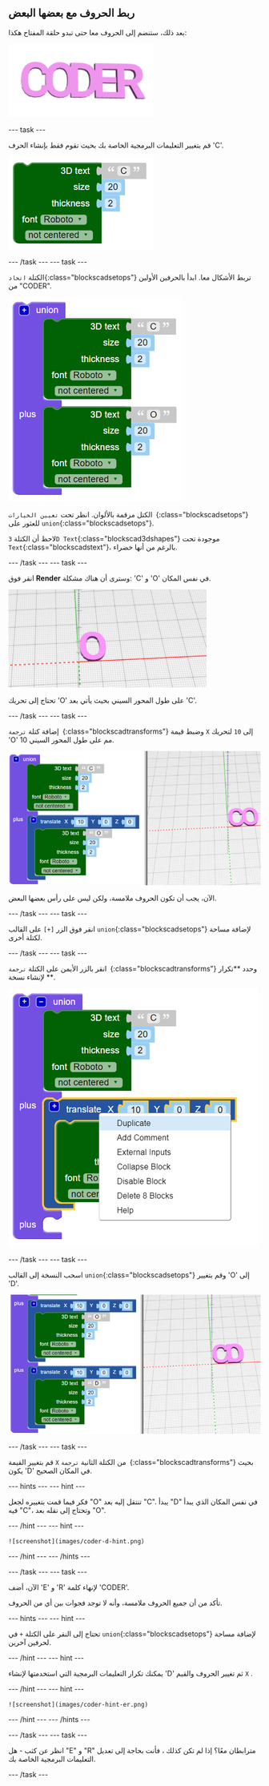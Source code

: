 ## ربط الحروف مع بعضها البعض

بعد ذلك، ستنضم إلى الحروف معا حتى تبدو حلقة المفتاح هكذا:

![لقطة الشاشة](images/coder-letters-joined.png)

--- task ---

قم بتغيير التعليمات البرمجية الخاصة بك بحيث تقوم فقط بإنشاء الحرف 'C'.

![لقطة الشاشة](images/coder-c.png)

--- /task --- --- task ---

الكتلة `اتحاد`{:class="blockscadsetops"} تربط الأشكال معا. ابدأ بالحرفين الأولين من "CODER".

![لقطة الشاشة](images/coder-co.png)

الكتل مرقمة بالألوان. انظر تحت `تعيين الخيارات `{:class="blockscadsetops"} للعثور على `union`{:class="blockscadsetops"}.

لاحظ أن الكتلة `3D Text`{:class="blockscad3dshapes"} موجودة تحت `Text`{:class="blockscadstext"}، بالرغم من أنها خضراء.

--- /task --- --- task ---

انقر فوق **Render** وسترى أن هناك مشكلة: 'C' و 'O' في نفس المكان.

![لقطة الشاشة](images/coder-same-place.png)

تحتاج إلى تحريك 'O' على طول المحور السيني بحيث يأتي بعد 'C'.

--- /task --- --- task ---

إضافة كتلة `ترجمة `{:class="blockscadtransforms"} وضبط قيمة `X` إلى `10` لتحريك 'O' 10 مم على طول المحور السيني.

![لقطة الشاشة](images/coder-translate.png)

الآن، يجب أن تكون الحروف ملامسة، ولكن ليس على رأس بعضها البعض.

--- /task --- --- task ---

انقر فوق الزر `[+]` على القالب `union`{:class="blockscadsetops"} لإضافة مساحة لكتلة أخرى.

--- /task --- --- task ---

انقر بالزر الأيمن على الكتلة `ترجمة `{:class="blockscadtransforms"} وحدد **تكرار ** لإنشاء نسخة.

![لقطة الشاشة](images/coder-duplicate.png)

--- /task --- --- task ---

اسحب النسخة إلى القالب `union`{:class="blockscadsetops"} وقم بتغيير 'O' إلى 'D'.

![لقطة الشاشة](images/coder-d.png)

--- /task --- --- task ---

قم بتغيير القيمة `X` من الكتلة الثانية `ترجمة `{:class="blockscadtransforms"} بحيث يكون 'D' في المكان الصحيح.

--- hints --- --- hint ---

فكر فيما قمت بتغييره لجعل "O" تنتقل إليه بعد "C". يبدأ "D" في نفس المكان الذي يبدأ فيه "C"، وتحتاج إلى نقله بعد "O".

--- /hint --- --- hint ---

    ![screenshot](images/coder-d-hint.png)

--- /hint --- --- /hints ---

--- /task --- --- task ---

الآن، أضف 'E' و 'R' لإنهاء كلمة 'CODER'.

تأكد من أن جميع الحروف ملامسة، وأنه لا توجد فجوات بين أي من الحروف.

--- hints --- --- hint ---

تحتاج إلى النقر على الكتلة `+` في `union`{:class="blockscadsetops"} لإضافة مساحة لحرفين آخرين.

--- /hint --- --- hint ---

يمكنك تكرار التعليمات البرمجية التي استخدمتها لإنشاء 'D' ثم تغيير الحروف والقيم `X` .

--- /hint --- --- hint ---

    ![screenshot](images/coder-hint-er.png)

--- /hint --- --- /hints ---

--- /task --- --- task ---

انظر عن كثب - هل "E" و "R" مترابطان معًا؟ إذا لم تكن كذلك ، فأنت بحاجة إلى تعديل التعليمات البرمجية الخاصة بك.

--- /task ---

